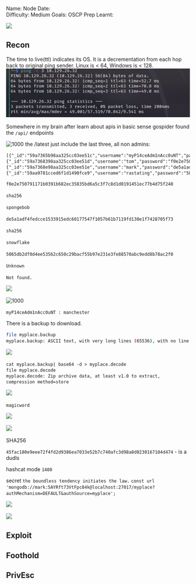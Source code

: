 
Name: Node
Date:  
Difficulty:  Medium
Goals:  OSCP Prep
Learnt:

![](troll.png)

## Recon



The time to live(ttl) indicates its OS. It is a decrementation from each hop back to original ping sender. Linux is < 64, Windows is < 128.
![ping](Screenshots/ping.png)

Somewhere in my brain after learn about apis in basic sense gospider found the `/api/` endpoints

![1000](apiusers.png)
the /latest just include the last three, all non admins:
```
[{"_id":"59a7365b98aa325cc03ee51c","username":"myP14ceAdm1nAcc0uNT","password":"dffc504aa55359b9265cbebe1e4032fe600b64475ae3fd29c07d23223334d0af","is_admin":true},{"_id":"59a7368398aa325cc03ee51d","username":"tom","password":"f0e2e750791171b0391b682ec35835bd6a5c3f7c8d1d0191451ec77b4d75f240","is_admin":false},{"_id":"59a7368e98aa325cc03ee51e","username":"mark","password":"de5a1adf4fedcce1533915edc60177547f1057b61b7119fd130e1f7428705f73","is_admin":false},{"_id":"59aa9781cced6f1d1490fce9","username":"rastating","password":"5065db2df0d4ee53562c650c29bacf55b97e231e3fe88570abc9edd8b78ac2f0","is_admin":false}]
```

```
f0e2e750791171b0391b682ec35835bd6a5c3f7c8d1d0191451ec77b4d75f240

sha256

spongebob

de5a1adf4fedcce1533915edc60177547f1057b61b7119fd130e1f7428705f73

sha256

snowflake

5065db2df0d4ee53562c650c29bacf55b97e231e3fe88570abc9edd8b78ac2f0

Unknown

Not found.
```

![](apiadminbackup.png)

![1000](sha256.png)

`myP14ceAdm1nAcc0uNT : manchester`

There is a backup to download. 
```bash
file myplace.backup
myplace.backup: ASCII text, with very long lines (65536), with no line terminators
```

![](decodebase64.png)

```
cat myplace.backup| base64 -d > myplace.decode
file myplace.decode
myplace.decode: Zip archive data, at least v1.0 to extract, compression method=store
```


![](cracked.png)

`magicword`

![](appjs.png)

![](hashescom.png)

SHA256

`45fac180e9eee72f4fd2d9386ea7033e52b7c740afc3d98a8d0230167104d474` - is a dudls


hashcat mode `1400`

secret 
`the boundless tendency initiates the law.`
`const url 'mongodb://mark:5AYRft73VtFpc84k@localhost:27017/myplace?authMechanism=DEFAULT&authSource=myplace';`

![](versioningjs.png)

![](mongodbversion.png)

## Exploit

## Foothold

## PrivEsc

      
